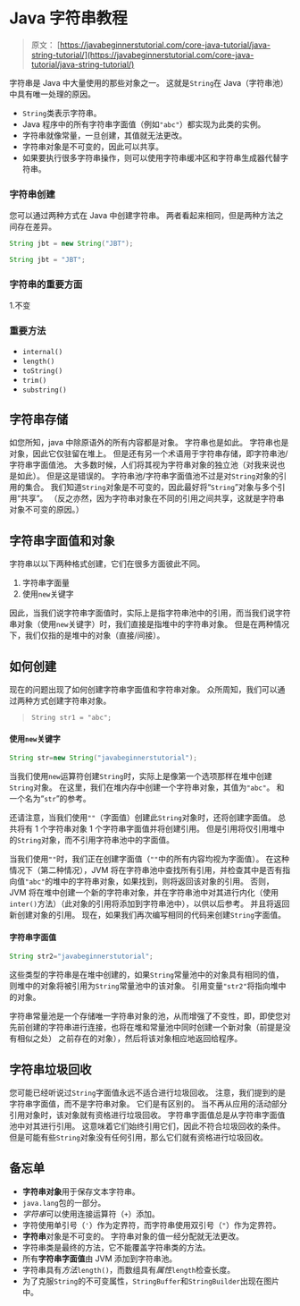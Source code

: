 # Java 字符串教程

> 原文： [https://javabeginnerstutorial.com/core-java-tutorial/java-string-tutorial/](https://javabeginnerstutorial.com/core-java-tutorial/java-string-tutorial/)

字符串是 Java 中大量使用的那些对象之一。 这就是`String`在 Java（字符串池）中具有唯一处理的原因。

*   `String`类表示字符串。
*   Java 程序中的所有字符串字面值（例如`"abc"`）都实现为此类的实例。
*   字符串就像常量，一旦创建，其值就无法更改。
*   字符串对象是不可变的，因此可以共享。
*   如果要执行很多字符串操作，则可以使用字符串缓冲区和字符串生成器代替字符串。

### 字符串创建

您可以通过两种方式在 Java 中创建字符串。 两者看起来相同，但是两种方法之间存在差异。

```java
String jbt = new String("JBT");  

String jbt = "JBT";
```

### 字符串的重要方面

1.不变

### 重要方法

*   `internal()`
*   `length()`
*   `toString()`
*   `trim()`
*   `substring()`

## 字符串存储

如您所知，java 中除原语外的所有内容都是对象。 字符串也是如此。 字符串也是对象，因此它仅驻留在堆上。 但是还有另一个术语用于字符串存储，即字符串池/字符串字面值池。 大多数时候，人们将其视为字符串对象的独立池（对我来说也是如此）。 但是这是错误的。 字符串池/字符串字面值池不过是对`String`对象的引用的集合。 我们知道`String`对象是不可变的，因此最好将“`String`”对象与多个引用“共享”。 （反之亦然，因为字符串对象在不同的​​引用之间共享，这就是字符串对象不可变的原因。）

## 字符串字面值和对象

字符串以以下两种格式创建，它们在很多方面彼此不同。

1.  字符串字面量
2.  使用`new`关键字

因此，当我们说字符串字面值时，实际上是指字符串池中的引用，而当我们说字符串对象（使用`new`关键字）时，我们直接是指堆中的字符串对象。 但是在两种情况下，我们仅指的是堆中的对象（直接/间接）。

## 如何创建

现在的问题出现了如何创建字符串字面值和字符串对象。 众所周知，我们可以通过两种方式创建字符串对象。

> `String str1 = "abc";`

#### 使用`new`关键字

```java
String str=new String("javabeginnerstutorial");
```

当我们使用`new`运算符创建`String`时，实际上是像第一个选项那样在堆中创建`String`对象。 在这里，我们在堆内存中创建一个字符串对象，其值为`"abc"`。 和一个名为“`str`”的参考。

还请注意，当我们使用`""`（字面值）创建此`String`对象时，还将创建字面值。 总共将有 1 个字符串对象 1 个字符串字面值并将创建引用。 但是引用将仅引用堆中的`String`对象，而不引用字符串池中的字面值。

当我们使用`""`时，我们正在创建字面值（`""`中的所有内容均视为字面值）。 在这种情况下（第二种情况），JVM 将在字符串池中查找所有引用，并检查其中是否有指向值`"abc"`的堆中的字符串对象，如果找到，则将返回该对象的引用。 否则，JVM 将在堆中创建一个新的字符串对象，并在字符串池中对其进行内化（使用`inter()`方法）（此对象的引用将添加到字符串池中），以供以后参考。 并且将返回新创建对象的引用。 现在，如果我们再次编写相同的代码来创建`String`字面值。

#### 字符串字面值

```java
String str2="javabeginnerstutorial";
```

这些类型的字符串是在堆中创建的，如果`String`常量池中的对象具有相同的值，则堆中的对象将被引用为`String`常量池中的该对象。 引用变量`"str2"`将指向堆中的对象。

字符串常量池是一个存储唯一字符串对象的池，从而增强了不变性，即，即使您对先前创建的字符串进行连接，也将在堆和常量池中同时创建一个新对象（前提是没有相似之处） 之前存在的对象），然后将该对象相应地返回给程序。

## 字符串垃圾回收

您可能已经听说过`String`字面值永远不适合进行垃圾回收。 注意，我们提到的是字符串字面值，而不是字符串对象。 它们是有区别的。 当不再从应用的活动部分引用对象时，该对象就有资格进行垃圾回收。 字符串字面值总是从字符串字面值池中对其进行引用。 这意味着它们始终引用它们，因此不符合垃圾回收的条件。 但是可能有些`String`对象没有任何引用，那么它们就有资格进行垃圾回收。

## 备忘单

*   **字符串对象**用于保存文本字符串。
*   `java.lang`包的一部分。
*   *字符串*可以使用连接运算符（`+`）添加。
*   字符使用单引号（`'`）作为定界符，而字符串使用双引号（`"`）作为定界符。
*   **字符串**对象是不可变的。 字符串对象的值一经分配就无法更改。
*   字符串类是最终的方法，它不能覆盖字符串类的方法。
*   所有**字符串字面值**由 JVM 添加到字符串池。
*   字符串具有*方法*`length()`，而数组具有*属性*`length`检查长度。
*   为了克服`String`的不可变属性，`StringBuffer`和`StringBuilder`出现在图片中。

